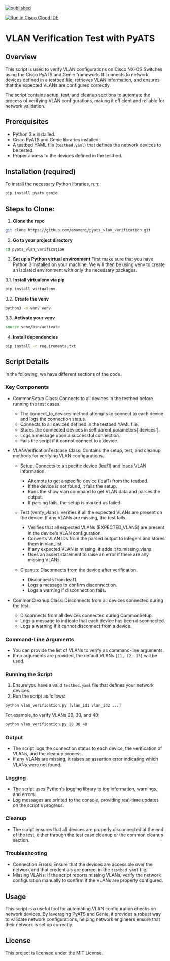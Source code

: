 [![published](https://static.production.devnetcloud.com/codeexchange/assets/images/devnet-published.svg)](https://developer.cisco.com/codeexchange/github/repo/emomeni/pyats_vlan_verification)

[![Run in Cisco Cloud IDE](https://static.production.devnetcloud.com/codeexchange/assets/images/devnet-runable-icon.svg)](https://developer.cisco.com/codeexchange/devenv/emomeni/pyats_vlan_verification/)

# VLAN Verification Test with PyATS

## Overview
This script is used to verify VLAN configurations on Cisco NX-OS Switches using the Cisco PyATS and Genie framework. It connects to network devices defined in a testbed file, retrieves VLAN information, and ensures that the expected VLANs are configured correctly.

The script contains setup, test, and cleanup sections to automate the process of verifying VLAN configurations, making it efficient and reliable for network validation.

## Prerequisites
- Python 3.x installed.
- Cisco PyATS and Genie libraries installed.
- A testbed YAML file (`testbed.yaml`) that defines the network devices to be tested.
- Proper access to the devices defined in the testbed.

## Installation (required)
To install the necessary Python libraries, run:

```bash
pip install pyats genie
```

## Steps to Clone:
1. **Clone the repo**
```bash
git clone https://github.com/emomeni/pyats_vlan_verification.git
```

2. **Go to your project directory**
```bash
cd pyats_vlan_verification
```

3. **Set up a Python virtual environment**
First make sure that you have Python 3 installed on your machine. We will then be using venv to create an isolated environment with only the necessary packages.

3.1. **Install virtualenv via pip**
```bash
pip install virtualenv
```

3.2. **Create the venv**
```bash
python3 -m venv venv
```

3.3. **Activate your venv**
```bash
source venv/bin/activate
```

4. **Install dependencies**
```bash
pip install -r requirements.txt
```

## Script Details
In the following, we have different sections of the code.

### Key Components
* CommonSetup Class: Connects to all devices in the testbed before running the test cases.
    *  The connect_to_devices method attempts to connect to each device and logs the connection status.
    * Connects to all devices defined in the testbed YAML file.
    * Stores the connected devices in self.parent.parameters['devices'].
    * Logs a message upon a successful connection.
    * Fails the script if it cannot connect to a device.

* VLANVerificationTestcase Class: Contains the setup, test, and cleanup methods for verifying VLAN configurations.
    * Setup: Connects to a specific device (leaf1) and loads VLAN information.
        * Attempts to get a specific device (leaf1) from the testbed.
        * If the device is not found, it fails the setup.
        * Runs the show vlan command to get VLAN data and parses the output.
        * If parsing fails, the setup is marked as failed.
    
    * Test (verify_vlans): Verifies if all the expected VLANs are present on the device. If any VLANs are missing, the test fails.
        * Verifies that all expected VLANs (EXPECTED_VLANS) are present in the device's VLAN configuration.
        * Converts VLAN IDs from the parsed output to integers and stores them in vlan_list.
        * If any expected VLAN is missing, it adds it to missing_vlans.
        * Uses an assert statement to raise an error if there are any missing VLANs.

    * Cleanup: Disconnects from the device after verification.
        * Disconnects from leaf1.
        * Logs a message to confirm disconnection.
        * Logs a warning if disconnection fails.

* CommonCleanup Class: Disconnects from all devices connected during the test.
    * Disconnects from all devices connected during CommonSetup.
    * Logs a message to indicate that each device has been disconnected.
    * Logs a warning if it cannot disconnect from a device.

### Command-Line Arguments
* You can provide the list of VLANs to verify as command-line arguments.
* If no arguments are provided, the default VLANs `[11, 12, 13]` will be used.

### Running the Script
1. Ensure you have a valid `testbed.yaml` file that defines your network devices.
2. Run the script as follows:
```bash
python vlan_verification.py [vlan_id1 vlan_id2 ...]
```

For example, to verify VLANs 20, 30, and 40:
```bash
python vlan_verification.py 20 30 40
```

### Output
* The script logs the connection status to each device, the verification of VLANs, and the cleanup process.
* If any VLANs are missing, it raises an assertion error indicating which VLANs were not found.

### Logging
* The script uses Python's logging library to log information, warnings, and errors.
* Log messages are printed to the console, providing real-time updates on the script's progress.

### Cleanup
* The script ensures that all devices are properly disconnected at the end of the test, either through the test case cleanup or the common cleanup section.

### Troubleshooting
* Connection Errors: Ensure that the devices are accessible over the network and that credentials are correct in the `testbed.yaml` file.
* Missing VLANs: If the script reports missing VLANs, verify the network configuration manually to confirm if the VLANs are properly configured.

## Usage
This script is a useful tool for automating VLAN configuration checks on network devices. By leveraging PyATS and Genie, it provides a robust way to validate network configurations, helping network engineers ensure that their network is set up correctly.

## License
This project is licensed under the MIT License.